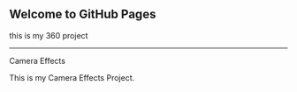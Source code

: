 ## Welcome to GitHub Pages

<script src="//360.vizor.io/scripts/embed.js" data-vizorurl="//360.vizor.io/embed/v/p97aa" ></script>

this is my 360 project

***

Camera Effects

This is my Camera Effects Project.
